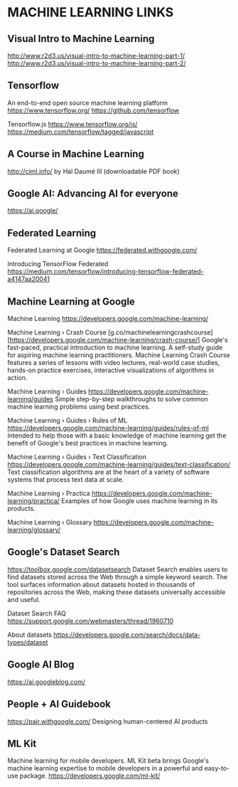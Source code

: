 # MACHINE LEARNING LINKS


## Visual Intro to Machine Learning
http://www.r2d3.us/visual-intro-to-machine-learning-part-1/
http://www.r2d3.us/visual-intro-to-machine-learning-part-2/


## Tensorflow
An end-to-end open source machine learning platform
https://www.tensorflow.org/
https://github.com/tensorflow

Tensorflow.js
https://www.tensorflow.org/js/
https://medium.com/tensorflow/tagged/javascript


## A Course in Machine Learning
http://ciml.info/
by Hal Daumé III (downloadable PDF book)

## Google AI: Advancing AI for everyone
https://ai.google/


## Federated Learning
Federated Learning at Google
https://federated.withgoogle.com/

Introducing TensorFlow Federated
https://medium.com/tensorflow/introducing-tensorflow-federated-a4147aa20041


## Machine Learning at Google

Machine Learning
https://developers.google.com/machine-learning/

Machine Learning › Crash Course
[g.co/machinelearningcrashcourse]
[https://developers.google.com/machine-learning/crash-course/]
Google's fast-paced, practical introduction to machine learning. A self-study guide for aspiring machine learning practitioners. Machine Learning Crash Course features a series of lessons with video lectures, real-world case studies, hands-on practice exercises, interactive visualizations of algorithms in action.

Machine Learning › Guides
https://developers.google.com/machine-learning/guides
Simple step-by-step walkthroughs to solve common machine learning problems using best practices.

Machine Learning › Guides › Rules of ML
https://developers.google.com/machine-learning/guides/rules-of-ml
Intended to help those with a basic knowledge of machine learning get the benefit of Google's best practices in machine learning.

Machine Learning › Guides › Text Classification
https://developers.google.com/machine-learning/guides/text-classification/
Text classification algorithms are at the heart of a variety of software systems that process text data at scale.

Machine Learning › Practica
https://developers.google.com/machine-learning/practica/
Examples of how Google uses machine learning in its products.

Machine Learning › Glossary
https://developers.google.com/machine-learning/glossary/



## Google's Dataset Search
https://toolbox.google.com/datasetsearch
Dataset Search enables users to find datasets stored across the Web through a simple keyword search. The tool surfaces information about datasets hosted in thousands of repositories across the Web, making these datasets universally accessible and useful.

Dataset Search FAQ
https://support.google.com/webmasters/thread/1960710

About datasets
https://developers.google.com/search/docs/data-types/dataset

## Google AI Blog
https://ai.googleblog.com/

## People + AI Guidebook
https://pair.withgoogle.com/
Designing human-centered AI products

## ML Kit
Machine learning for mobile developers. ML Kit beta brings Google's machine learning expertise to mobile developers in a powerful and easy-to-use package.
https://developers.google.com/ml-kit/

